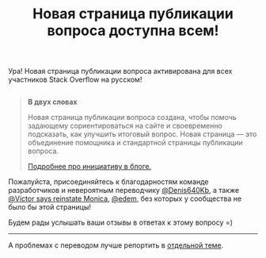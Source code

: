 ﻿---
title: "Новая страница публикации вопроса доступна всем!"
se.owner.user_id: 183658
se.owner.display_name: "Juan M"
se.owner.link: "https://ru.meta.stackoverflow.com/users/183658/juan-m"
se.link: "https://ru.meta.stackoverflow.com/questions/10159/%d0%9d%d0%be%d0%b2%d0%b0%d1%8f-%d1%81%d1%82%d1%80%d0%b0%d0%bd%d0%b8%d1%86%d0%b0-%d0%bf%d1%83%d0%b1%d0%bb%d0%b8%d0%ba%d0%b0%d1%86%d0%b8%d0%b8-%d0%b2%d0%be%d0%bf%d1%80%d0%be%d1%81%d0%b0-%d0%b4%d0%be%d1%81%d1%82%d1%83%d0%bf%d0%bd%d0%b0-%d0%b2%d1%81%d0%b5%d0%bc"
se.question_id: 10159
se.post_type: question
se.score: 11
---
<p>Ура! Новая страница публикации вопроса активирована для всех участников Stack Overflow на русском!</p>

<p><img src="https://i.stack.imgur.com/Ws0Ej.png" alt=""></p>

<blockquote>
  <p><strong>В двух словах</strong></p>
  
  <p>Новая страница публикации вопроса создана, чтобы помочь задающему сориентироваться на сайте и своевременно подсказать, как улучшить итоговый вопрос. Новая страница — это объединение помощника и стандартной страницы публикации вопроса.</p>
  
  <p><a href="https://stackoverflow.blog/2019/09/26/research-update-improving-the-question-asking-experience/">Подробнее про инициативу в блоге.</a></p>
</blockquote>

<p>Пожалуйста, присоединяйтесь к благодарностям команде разработчиков и невероятным переводчику <a href="https://ru.stackoverflow.com/users/314403/denis640kb">@Denis640Kb</a>, а также <a href="https://ru.stackoverflow.com/users/337540/">@Victor says reinstate Monica</a>, <a href="https://ru.stackoverflow.com/users/199733/edem">@edem</a>, без которых у сообщества не было бы этой страницы!</p>

<p>Будем рады услышать ваши отзывы в ответах к этому вопросу =)</p>

<hr>

<p>А проблемах с переводом лучше репортить в <a href="https://ru.meta.stackoverflow.com/q/10161/15479">отдельной теме</a>.</p>
